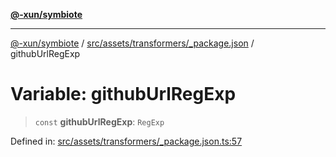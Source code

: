 [**@-xun/symbiote**](../../../../../README.md)

***

[@-xun/symbiote](../../../../../README.md) / [src/assets/transformers/\_package.json](../README.md) / githubUrlRegExp

# Variable: githubUrlRegExp

> `const` **githubUrlRegExp**: `RegExp`

Defined in: [src/assets/transformers/\_package.json.ts:57](https://github.com/Xunnamius/symbiote/blob/261741e26a03ae661b506c3872cb86af79a07f11/src/assets/transformers/_package.json.ts#L57)
